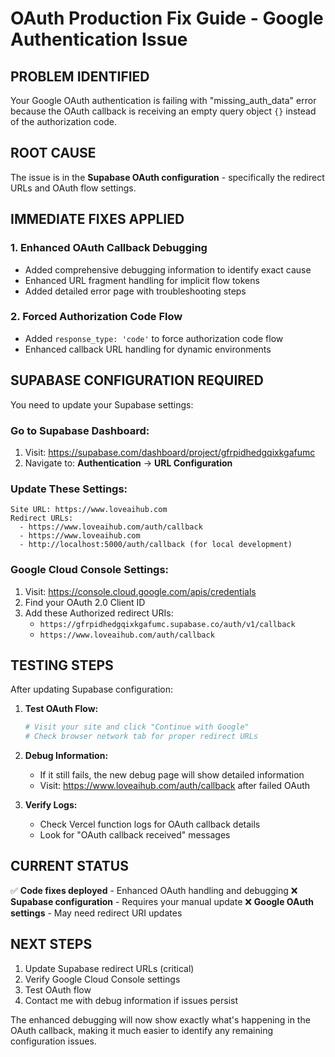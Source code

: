 # OAuth Production Fix Guide - Google Authentication Issue

## PROBLEM IDENTIFIED
Your Google OAuth authentication is failing with "missing_auth_data" error because the OAuth callback is receiving an empty query object `{}` instead of the authorization code.

## ROOT CAUSE
The issue is in the **Supabase OAuth configuration** - specifically the redirect URLs and OAuth flow settings.

## IMMEDIATE FIXES APPLIED

### 1. Enhanced OAuth Callback Debugging
- Added comprehensive debugging information to identify exact cause
- Enhanced URL fragment handling for implicit flow tokens
- Added detailed error page with troubleshooting steps

### 2. Forced Authorization Code Flow
- Added `response_type: 'code'` to force authorization code flow
- Enhanced callback URL handling for dynamic environments

## SUPABASE CONFIGURATION REQUIRED

You need to update your Supabase settings:

### Go to Supabase Dashboard:
1. Visit: https://supabase.com/dashboard/project/gfrpidhedgqixkgafumc
2. Navigate to: **Authentication** → **URL Configuration**

### Update These Settings:
```
Site URL: https://www.loveaihub.com
Redirect URLs: 
  - https://www.loveaihub.com/auth/callback
  - https://www.loveaihub.com
  - http://localhost:5000/auth/callback (for local development)
```

### Google Cloud Console Settings:
1. Visit: https://console.cloud.google.com/apis/credentials
2. Find your OAuth 2.0 Client ID
3. Add these Authorized redirect URIs:
   - `https://gfrpidhedgqixkgafumc.supabase.co/auth/v1/callback`
   - `https://www.loveaihub.com/auth/callback`

## TESTING STEPS

After updating Supabase configuration:

1. **Test OAuth Flow:**
   ```bash
   # Visit your site and click "Continue with Google"
   # Check browser network tab for proper redirect URLs
   ```

2. **Debug Information:**
   - If it still fails, the new debug page will show detailed information
   - Visit: https://www.loveaihub.com/auth/callback after failed OAuth

3. **Verify Logs:**
   - Check Vercel function logs for OAuth callback details
   - Look for "OAuth callback received" messages

## CURRENT STATUS

✅ **Code fixes deployed** - Enhanced OAuth handling and debugging
❌ **Supabase configuration** - Requires your manual update
❌ **Google OAuth settings** - May need redirect URI updates

## NEXT STEPS

1. Update Supabase redirect URLs (critical)
2. Verify Google Cloud Console settings
3. Test OAuth flow
4. Contact me with debug information if issues persist

The enhanced debugging will now show exactly what's happening in the OAuth callback, making it much easier to identify any remaining configuration issues.